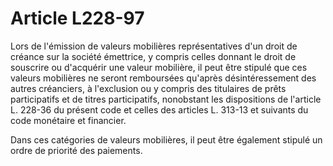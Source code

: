 # Article L228-97

Lors de l'émission de valeurs mobilières représentatives d'un droit de créance sur la société émettrice, y compris celles donnant le droit de souscrire ou d'acquérir une valeur mobilière, il peut être stipulé que ces valeurs mobilières ne seront remboursées qu'après désintéressement des autres créanciers, à l'exclusion ou y compris des titulaires de prêts participatifs et de titres participatifs, nonobstant les dispositions de l'article L. 228-36 du présent code et celles des articles L. 313-13 et suivants du code monétaire et financier.

Dans ces catégories de valeurs mobilières, il peut être également stipulé un ordre de priorité des paiements.
